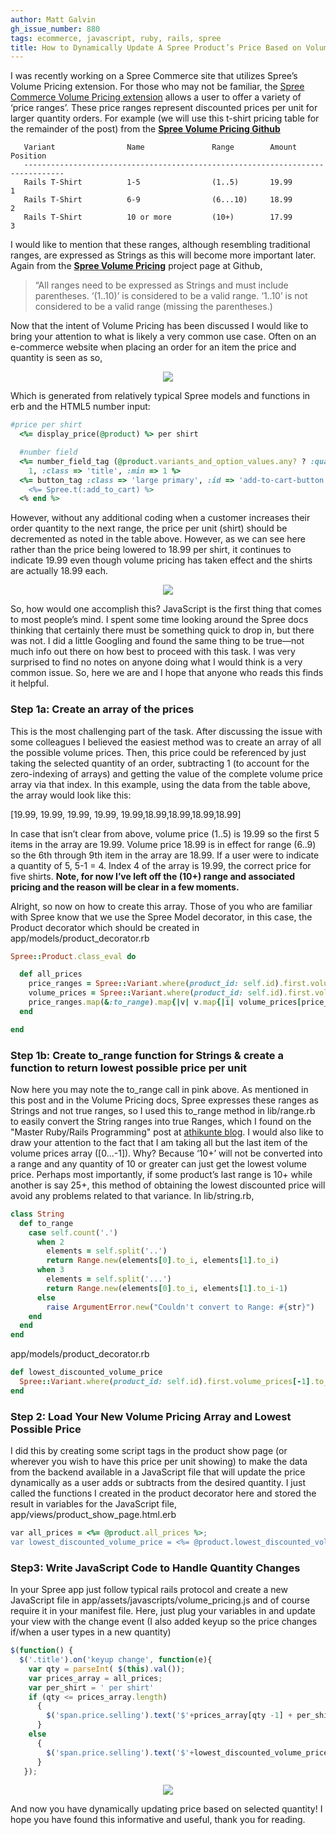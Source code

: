 ```yaml
---
author: Matt Galvin
gh_issue_number: 880
tags: ecommerce, javascript, ruby, rails, spree
title: How to Dynamically Update A Spree Product’s Price Based on Volume Pricing
---
```


I was recently working on a Spree Commerce site that utilizes Spree’s Volume Pricing extension. For those who may not be familiar, the [Spree Commerce Volume Pricing extension](https://github.com/spree/spree_volume_pricing) allows a user to offer a variety of ‘price ranges’. These price ranges represent discounted prices per unit for larger quantity orders. For example (we will use this t-shirt pricing table for the remainder of the post) from the **[Spree Volume Pricing Github](https://github.com/spree/spree_volume_pricing)**

```nohighlight
   Variant                Name               Range        Amount         Position
   -------------------------------------------------------------------------------
   Rails T-Shirt          1-5                (1..5)       19.99          1
   Rails T-Shirt          6-9                (6...10)     18.99          2
   Rails T-Shirt          10 or more         (10+)        17.99          3
```

I would like to mention that these ranges, although resembling traditional ranges, are expressed as Strings as this will become more important later. Again from the **[Spree Volume Pricing](https://github.com/spree/spree_volume_pricing)** project page at Github,

> “All ranges need to be expressed as Strings and must include parentheses. ‘(1..10)’ is considered to be a valid range. ‘1..10’ is not considered to be a valid range (missing the parentheses.)

Now that the intent of Volume Pricing has been discussed I would like to bring your attention to what is likely a very common use case. Often on an e-commerce website when placing an order for an item the price and quantity is seen as so,

<div class="separator" style="clear: both; text-align: center;"><a href="/blog/2013/11/08/how-to-dynamically-update-spree/image-0-big.png" imageanchor="1" style="margin-left: 1em; margin-right: 1em;"><img border="0" src="/blog/2013/11/08/how-to-dynamically-update-spree/image-0.png"/></a></div>

Which is generated from relatively typical Spree models and functions in erb and the HTML5 number input:

```ruby
#price per shirt
  <%= display_price(@product) %> per shirt

  #number field
  <%= number_field_tag (@product.variants_and_option_values.any? ? :quantity : "variants[#{@product.master.id}]"),
    1, :class => 'title', :min => 1 %>
  <%= button_tag :class => 'large primary', :id => 'add-to-cart-button', :type => :submit do %>
    <%= Spree.t(:add_to_cart) %>
  <% end %>
```

However, without any additional coding when a customer increases their order quantity to the next range, the price per unit (shirt) should be decremented as noted in the table above. However, as we can see here rather than the price being lowered to 18.99 per shirt, it continues to indicate 19.99 even though volume pricing has taken effect and the shirts are actually 18.99 each.

<div class="separator" style="clear: both; text-align: center;"><a href="/blog/2013/11/08/how-to-dynamically-update-spree/image-1-big.png" imageanchor="1" style="margin-left: 1em; margin-right: 1em;"><img border="0" src="/blog/2013/11/08/how-to-dynamically-update-spree/image-1.png"/></a></div>

So, how would one accomplish this? JavaScript is the first thing that comes to most people’s mind. I spent some time looking around the Spree docs thinking that certainly there must be something quick to drop in, but there was not. I did a little Googling and found the same thing to be true—not much info out there on how best to proceed with this task. I was very surprised to find no notes on anyone doing what I would think is a very common issue. So, here we are and I hope that anyone who reads this finds it helpful.

### **Step 1a: Create an array of the prices**

This is the most challenging part of the task. After discussing the issue with some colleagues I believed the easiest method was to create an array of all the possible volume prices. Then, this price could be referenced by just taking the selected quantity of an order, subtracting 1 (to account for the zero-indexing of arrays) and getting the value of the complete volume price array via that index. In this example, using the data from the table above, the array would look like this:

[19.99, 19.99, 19.99, 19.99, 19.99,18.99,18.99,18.99,18.99]

In case that isn’t clear from above, volume price (1..5) is 19.99 so the first 5 items in the array are 19.99. Volume price 18.99 is in effect for range (6..9) so the 6th through 9th item in the array are 18.99. If a user were to indicate a quantity of 5, 5-1 = 4. Index 4 of the array is 19.99, the correct price for five shirts. **Note, for now I’ve left off the (10+) range and associated pricing and the reason will be clear in a few moments.**

Alright, so now on how to create this array. Those of you who are familiar with Spree know that we use the Spree Model decorator, in this case, the Product decorator which should be created in app/models/product_decorator.rb

```ruby
Spree::Product.class_eval do

  def all_prices
    price_ranges = Spree::Variant.where(product_id: self.id).first.volume_prices[0...-1].map(&:range)
    volume_prices = Spree::Variant.where(product_id: self.id).first.volume_prices[0...-1].map(&:amount).map(&:to_f)
    price_ranges.map(&:to_range).map{|v| v.map{|i| volume_prices[price_ranges.map(&:to_range).index(v)]}}.flatten
  end

end
```

### **Step 1b: Create to_range function for Strings & create a function to return lowest possible price per unit**

Now here you may note the to_range call in pink above. As mentioned in this post and in the Volume Pricing docs, Spree expresses these ranges as Strings and not true ranges, so I used this to_range method in lib/range.rb to easily convert the String ranges into true Ranges, which I found on the "Master Ruby/Rails Programming" post at [athikunte blog](http://athikunte.blogspot.com/2008/02/convert-string-to-range.html). I would also like to draw your attention to the fact that I am taking all but the last item of the volume prices array ([0...-1]). Why? Because ‘10+’ will not be converted into a range and any quantity of 10 or greater can just get the lowest volume price. Perhaps most importantly, if some product’s last range is 10+ while another is say 25+, this method of obtaining the lowest discounted price will avoid any problems related to that variance. In lib/string.rb,

```ruby
class String
  def to_range
    case self.count('.')
      when 2
        elements = self.split('..')
        return Range.new(elements[0].to_i, elements[1].to_i)
      when 3
        elements = self.split('...')
        return Range.new(elements[0].to_i, elements[1].to_i-1)
      else
        raise ArgumentError.new("Couldn't convert to Range: #{str}")
    end
  end
end
```

app/models/product_decorator.rb

```ruby
def lowest_discounted_volume_price
  Spree::Variant.where(product_id: self.id).first.volume_prices[-1].to_f
end
```

### **Step 2: Load Your New Volume Pricing Array and Lowest Possible Price**

I did this by creating some script tags in the product show page (or wherever you wish to have this price per unit showing) to make the data from the backend available in a JavaScript file that will update the price dynamically as a user adds or subtracts from the desired quantity. I just called the functions I created in the product decorator here and stored the result in variables for the JavaScript file, app/views/product_show_page.html.erb

```ruby
var all_prices = <%= @product.all_prices %>;
var lowest_discounted_volume_price = <%= @product.lowest_discounted_volume_price %>;
```

### **Step3: Write JavaScript Code to Handle Quantity Changes**

In your Spree app just follow typical rails protocol and create a new JavaScript file in app/assets/javascripts/volume_pricing.js and of course require it in your manifest file. Here, just plug your variables in and update your view with the change event (I also added keyup so the price changes if/when a user types in a new quantity)

```javascript
$(function() {
  $('.title').on('keyup change', function(e){
    var qty = parseInt( $(this).val());
    var prices_array = all_prices;
    var per_shirt = ' per shirt'
    if (qty <= prices_array.length)
      {
        $('span.price.selling').text('$'+prices_array[qty -1] + per_shirt);
      }
    else
      {
        $('span.price.selling').text('$'+lowest_discounted_volume_price + per_shirt);
      }
   });
```

<div class="separator" style="clear: both; text-align: center;"><a href="/blog/2013/11/08/how-to-dynamically-update-spree/image-2-big.png" imageanchor="1" style="margin-left: 1em; margin-right: 1em;"><img border="0" src="/blog/2013/11/08/how-to-dynamically-update-spree/image-2.png"/></a></div>

And now you have dynamically updating price based on selected quantity! I hope you have found this informative and useful, thank you for reading.
